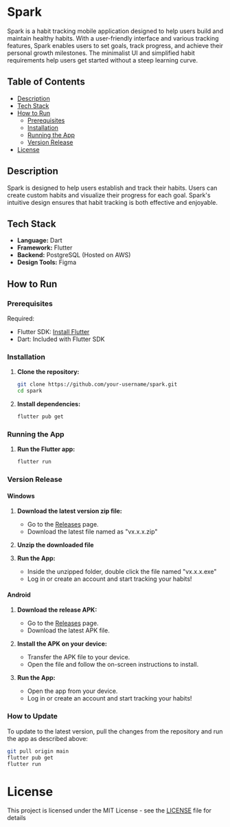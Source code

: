 # Spark

Spark is a habit tracking mobile application designed to help users build and maintain healthy habits. With a user-friendly interface and various tracking features, Spark enables users to set goals, track progress, and achieve their personal growth milestones. The minimalist UI and simplified habit requirements help users get started without a steep learning curve.

## Table of Contents
- [Description](#description)
- [Tech Stack](#tech-stack)
- [How to Run](#how-to-run)
  - [Prerequisites](#prerequisites)
  - [Installation](#installation)
  - [Running the App](#running-the-app)
  - [Version Release](#version-release)
- [License](#License)

## Description

Spark is designed to help users establish and track their habits. Users can create custom habits and visualize their progress for each goal. Spark's intuitive design ensures that habit tracking is both effective and enjoyable.

## Tech Stack

- **Language:** Dart
- **Framework:** Flutter
- **Backend:** PostgreSQL (Hosted on AWS)
- **Design Tools:** Figma

## How to Run

### Prerequisites

Required:
- Flutter SDK: [Install Flutter](https://flutter.dev/docs/get-started/install)
- Dart: Included with Flutter SDK

### Installation

1. **Clone the repository:**
    ```sh
    git clone https://github.com/your-username/spark.git
    cd spark
    ```

2. **Install dependencies:**
    ```sh
    flutter pub get
    ```

### Running the App

1. **Run the Flutter app:**
    ```sh
    flutter run
    ```

### Version Release

#### Windows
1. **Download the latest version zip file:**
   - Go to the [Releases](https://github.com/lywysocki/spark/releases) page.
   - Download the latest file named as "vx.x.x.zip"

2. **Unzip the downloaded file**

3. **Run the App:**
   - Inside the unzipped folder, double click the file named "vx.x.x.exe"
   - Log in or create an account and start tracking your habits!
  
#### Android
1. **Download the release APK:**
   - Go to the [Releases](https://github.com/lywysocki/spark/releases) page.
   - Download the latest APK file.

2. **Install the APK on your device:**
   - Transfer the APK file to your device.
   - Open the file and follow the on-screen instructions to install.

3. **Run the App:**
   - Open the app from your device.
   - Log in or create an account and start tracking your habits!


### How to Update

To update to the latest version, pull the changes from the repository and run the app as described above:

```sh
git pull origin main
flutter pub get
flutter run
```

# License

This project is licensed under the MIT License - see the [LICENSE](LICENSE) file for details
